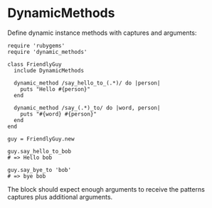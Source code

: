 DynamicMethods
==============

Define dynamic instance methods with captures and arguments:

    require 'rubygems'
    require 'dynamic_methods'

    class FriendlyGuy
      include DynamicMethods

      dynamic_method /say_hello_to_(.*)/ do |person|
        puts "Hello #{person}"
      end

      dynamic_method /say_(.*)_to/ do |word, person|
        puts "#{word} #{person}"
      end
    end

    guy = FriendlyGuy.new

    guy.say_hello_to_bob
    # => Hello bob

    guy.say_bye_to 'bob'
    # => bye bob

The block should expect enough arguments to receive the patterns captures plus additional arguments.